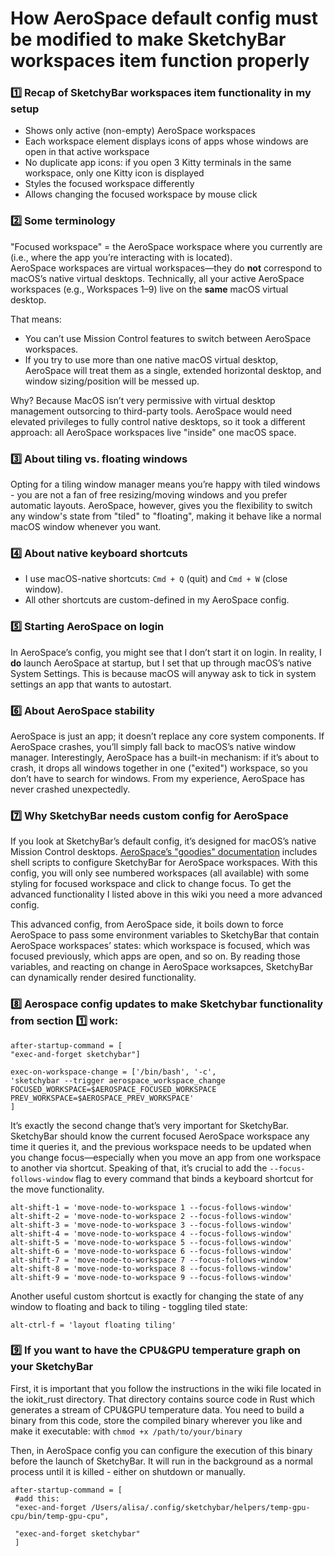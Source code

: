 # How AeroSpace default config must be modified to make SketchyBar workspaces item function properly

### 1️⃣ Recap of SketchyBar workspaces item functionality in my setup
- Shows only active (non-empty) AeroSpace workspaces
- Each workspace element displays icons of apps whose windows are open in that active workspace
- No duplicate app icons: if you open 3 Kitty terminals in the same workspace, only one Kitty icon is displayed
- Styles the focused workspace differently
- Allows changing the focused workspace by mouse click

### 2️⃣ Some terminology
"Focused workspace" = the AeroSpace workspace where you currently are (i.e., where the app you’re interacting with is located).  
AeroSpace workspaces are virtual workspaces—they do **not** correspond to macOS’s native virtual desktops. Technically, all your active AeroSpace workspaces (e.g., Workspaces 1–9) live on the **same** macOS virtual desktop. 

That means:
- You can’t use Mission Control features to switch between AeroSpace workspaces.
- If you try to use more than one native macOS virtual desktop, AeroSpace will treat them as a single, extended horizontal desktop, and window sizing/position will be messed up.

Why? Because MacOS isn’t very permissive with virtual desktop management outsorcing to third-party tools. AeroSpace would need elevated privileges to fully control native desktops, so it took a different approach: all AeroSpace workspaces live "inside" one macOS space.

### 3️⃣ About tiling vs. floating windows
Opting for a tiling window manager means you’re happy with tiled windows - you are not a fan of free resizing/moving windows and you prefer  automatic layouts. AeroSpace, however, gives you the flexibility to switch any window's state from "tiled" to "floating", making it behave like a normal macOS window whenever you want.

### 4️⃣ About native keyboard shortcuts
- I use macOS-native shortcuts: `Cmd + Q` (quit) and `Cmd + W` (close window).
- All other shortcuts are custom-defined in my AeroSpace config.

### 5️⃣ Starting AeroSpace on login
In AeroSpace’s config, you might see that I don’t start it on login. In reality, I **do** launch AeroSpace at startup, but I set that up through macOS’s native System Settings. This is because macOS will anyway ask to tick in system settings an app that wants to autostart.

### 6️⃣ About AeroSpace stability
AeroSpace is just an app; it doesn’t replace any core system components. If AeroSpace crashes, you’ll simply fall back to macOS’s native window manager. Interestingly, AeroSpace has a built-in mechanism: if it’s about to crash, it drops all windows together in one ("exited") workspace, so you don’t have to search for windows. From my experience, AeroSpace has never crashed unexpectedly.

### 7️⃣ Why SketchyBar needs custom config for AeroSpace
If you look at SketchyBar’s default config, it’s designed for macOS’s native Mission Control desktops. [AeroSpace’s "goodies" documentation](https://nikitabobko.github.io/AeroSpace/goodies#show-aerospace-workspaces-in-sketchybar) includes shell scripts to configure SketchyBar for AeroSpace workspaces. With this config, you will only see numbered workspaces (all available) with some styling for focused workspace and click to change focus. To get the advanced functionality I listed above in this wiki you need a more advanced config. 

This advanced config, from AeroSpace side, it boils down to force AeroSpace to pass some environment variables to SketchyBar that contain AeroSpace workspaces’ states: which workspace is focused, which was focused previously, which apps are open, and so on. By reading those variables, and reacting on change in AeroSpace worksapces, SketchyBar can dynamically render desired functionality. 

### 8️⃣ Aerospace config updates to make Sketchybar functionality from section :one: work:
    
    after-startup-command = [
    "exec-and-forget sketchybar"]

    exec-on-workspace-change = ['/bin/bash', '-c',
    'sketchybar --trigger aerospace_workspace_change FOCUSED_WORKSPACE=$AEROSPACE_FOCUSED_WORKSPACE PREV_WORKSPACE=$AEROSPACE_PREV_WORKSPACE'
    ]

It’s exactly the second change that’s very important for SketchyBar. SketchyBar should know the current focused AeroSpace workspace any time it queries it, and the previous workspace needs to be updated when you change focus—especially when you move an app from one workspace to another via shortcut. Speaking of that, it’s crucial to add the `--focus-follows-window` flag to every command that binds a keyboard shortcut for the move functionality.
    
    alt-shift-1 = 'move-node-to-workspace 1 --focus-follows-window'
    alt-shift-2 = 'move-node-to-workspace 2 --focus-follows-window'
    alt-shift-3 = 'move-node-to-workspace 3 --focus-follows-window'
    alt-shift-4 = 'move-node-to-workspace 4 --focus-follows-window'
    alt-shift-5 = 'move-node-to-workspace 5 --focus-follows-window'
    alt-shift-6 = 'move-node-to-workspace 6 --focus-follows-window'
    alt-shift-7 = 'move-node-to-workspace 7 --focus-follows-window'
    alt-shift-8 = 'move-node-to-workspace 8 --focus-follows-window'
    alt-shift-9 = 'move-node-to-workspace 9 --focus-follows-window'

Another useful custom shortcut is exactly for changing the state of any window to floating and back to tiling - toggling tiled state:

    alt-ctrl-f = 'layout floating tiling'

### 9️⃣ If you want to have the CPU&GPU temperature graph on your SketchyBar

First, it is important that you follow the instructions in the wiki file located in the iokit_rust directory. That directory contains source code in Rust which generates a stream of CPU&GPU temperature data. You need to build a binary from this code, store the compiled binary wherever you like and make it executable: with `chmod +x /path/to/your/binary`

Then, in AeroSpace config you can configure the execution of this binary before the launch of SketchyBar. It will run in the background as a normal process until it is killed - either on shutdown or manually.

    after-startup-command = [
     #add this:
     "exec-and-forget /Users/alisa/.config/sketchybar/helpers/temp-gpu-cpu/bin/temp-gpu-cpu", 
     
     "exec-and-forget sketchybar"
     ] 
